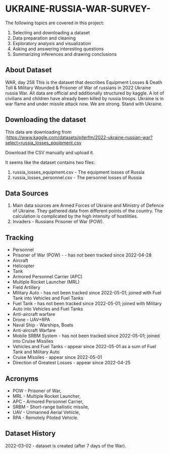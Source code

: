 # UKRAINE-RUSSIA-WAR-SURVEY-

The following topics are covered in this project:
1. Selecting and downloading a dataset
2. Data preparation and cleaning
3. Exploratory analysis and visualization
4. Asking and answering interesting questions
5. Summarizing inferences and drawing conclusions
## About Dataset
WAR, day 258
This is the dataset that describes Equipment Losses & Death Toll & Military Wounded & Prisoner of War of russians in 2022 Ukraine russia War. All data are official and additionally structured by kaggle. A lot of civilians and children have already been killed by russia troops. Ukraine is in war flame and under missile attack now. We are strong. Stand with Ukraine.

## Downloading the dataset
This data are downloading from :https://www.kaggle.com/datasets/piterfm/2022-ukraine-russian-war?select=russia_losses_equipment.csv

Download the CSV manually and upload it.

It seems like the dataset contains two files:

1. russia_losses_equipment.csv - The equipment losses of Russia
2. russia_losses_personnel.csv - The personnel losses of Russia
## Data Sources
1. Main data sources are Armed Forces of Ukraine and Ministry of Defence of Ukraine. They gathered data from different points of the country. The calculation is complicated by the high intensity of hostilities.
2. Invaders - Russians Prisoner of War (POW).
## Tracking
* Personnel
* Prisoner of War (POW) - - has not been tracked since 2022-04-28
* Aircraft
* Helicopter
* Tank
* Armored Personnel Carrier (APC)
* Multiple Rocket Launcher (MRL)
* Field Artillery
* Military Auto - has not been tracked since 2022-05-01; joined with Fuel Tank into Vehicles and Fuel Tanks
* Fuel Tank - has not been tracked since 2022-05-01; joined with Military Auto into Vehicles and Fuel Tanks
* Anti-aircraft warfare
* Drone - UAV+RPA
* Naval Ship - Warships, Boats
* Anti-aircraft Warfare
* Mobile SRBM System - has not been tracked since 2022-05-01; joined into Cruise Missiles
* Vehicles and Fuel Tanks - appear since 2022-05-01 as a sum of Fuel Tank and Military Auto
* Cruise Missiles - appear since 2022-05-01
* Direction of Greatest Losses - appear since 2022-04-25
## Acronyms
* POW - Prisoner of War,
* MRL - Multiple Rocket Launcher,
* APC - Armored Personnel Carrier,
* SRBM - Short-range ballistic missile,
* UAV - Unmanned Aerial Vehicle,
* RPA - Remotely Piloted Vehicle.
## Dataset History
2022-03-02 - dataset is created (after 7 days of the War).
